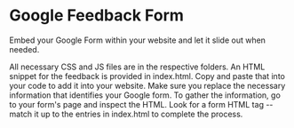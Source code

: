Google Feedback Form
==============

Embed your Google Form within your website and let it slide out when needed.

All necessary CSS and JS files are in the respective folders.  An HTML snippet for the feedback is provided in index.html.  Copy and paste that into your code to add it into your website.  Make sure you replace the necessary information that identifies your Google form.  To gather the information, go to your form's page and inspect the HTML.  Look for a form HTML tag -- match it up to the entries in index.html to complete the process.
